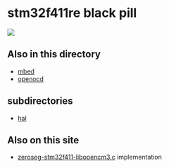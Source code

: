 # stm32f411re black pill

![](pinout.jpg)

## Also in this directory

* [mbed](mbed.md)
* [openocd](openocd.md)


## subdirectories

* [hal](hal)


## Also on this site

* [zeroseg-stm32f411-libopencm3.c](../zeroseg/zeroseg-stm32f411-libopencm3.c) implementation
